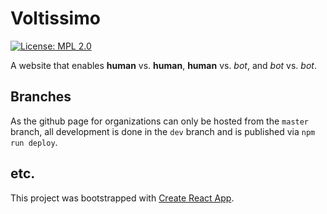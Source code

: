 # Voltissimo

[![License: MPL 2.0](https://img.shields.io/badge/License-MPL%202.0-brightgreen.svg)](https://opensource.org/licenses/MPL-2.0)

A website that enables **human** vs. **human**, **human** vs. *bot*, and *bot* vs. *bot*.

## Branches
As the github page for organizations can only be hosted from the `master` branch, 
all development is done in the `dev` branch and is published via `npm run deploy`.

## etc.
This project was bootstrapped with [Create React App](https://github.com/facebookincubator/create-react-app).